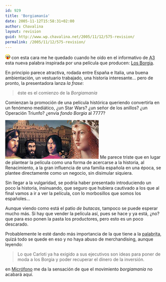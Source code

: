 ```yaml
---
id: 929
title: 'Borgiamanía'
date: 2005-11-12T15:58:31+02:00
author: Chavalina
layout: revision
guid: http://www.wp.chavalina.net/2005/11/12/575-revision/
permalink: /2005/11/12/575-revision/
---
```

![emo](/imagenes/emoticonos/ojosaltones.gif) con esta cara me he quedado cuando he oído en el informativo de <acronym title="Antena 3">A3</acronym> esta nueva palabra inspirada por una película que producen: <a href="http://www.antena3.es/a3tv2004/servlet/GestorWeb?opera=getFicha&#038;idPag=765&#038;dest=/web/html/ficha/index.jsp" target="_blank">Los Borgia</a>.

En principio parece atractiva, rodada entre Espa&ntilde;a e Italia, una buena ambientación, un vestuario trabajado, una historia interesante… pero de pronto, la presentadora lanza _la frase_:

> éste es el comienzo de la _Borgiamanía_

Comienzan la promoción de una película histórica queriendo convertirla en un fenómeno mediático, ¿un Star Wars? ¿un se&ntilde;or de los anillos? ¿un Operación Triunfo? ¿envía _fondo Borgia_ al 7777?

<img class="imgizqda" src="/imagenes/fotos/familiaborgia.jpg" alt="Familia Borgia" /> Me parece triste que en lugar de plantear la película como una forma de acercarse a la historia, al Renacimiento, a la gran influencia de una familia espa&ntilde;ola en una época, se plantee directamente como un negocio, sin disimular siquiera. 

Sin llegar a la vulgaridad, se podría haber presentado introduciendo un poco la historia, insinuando, que seguro que hubiera cautivado a los que al final vamos a ir a ver la película, con lo morbosillos que somos los espa&ntilde;oles…

Aunque viendo como está el patio _de butacas_, tampoco se puede esperar mucho más. Si hay que vender la película así, pues se hace y ya está, ¿no? que para eso ponen la pasta los productores, pero esto es un poco descarado.

Probablemente le esté dando más importancia de la que tiene a la <acronym title="Borgiamanía">palabrita</acronym>, quizá todo se quede en eso y no haya abuso de merchandising, aunque leyendo:

> Lo que Carloti ya ha exigido a sus ejecutivos son ideas para poner de moda a los Borgia y poder recuperar el dinero de la inversión.

en <a href="http://blogs.periodistadigital.com/microfono.php/2005/09/27/todos_al_cine_antena_3_produce_su_propia" target="_blank">Micrófono</a> me da la sensación de que el movimiento _borgiamanía_ no acabará aquí.